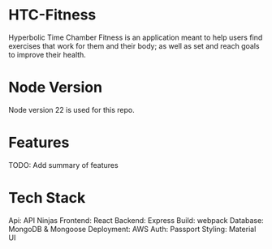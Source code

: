 # HTC-Fitness
Hyperbolic Time Chamber Fitness is an application meant to help users find exercises that work for them and their body; as well as set and reach goals to improve their health.

# Node Version
Node version 22 is used for this repo.

# Features
TODO: Add summary of features

# Tech Stack
Api: API Ninjas
Frontend: React
Backend: Express
Build: webpack
Database: MongoDB & Mongoose
Deployment: AWS
Auth: Passport
Styling: Material UI